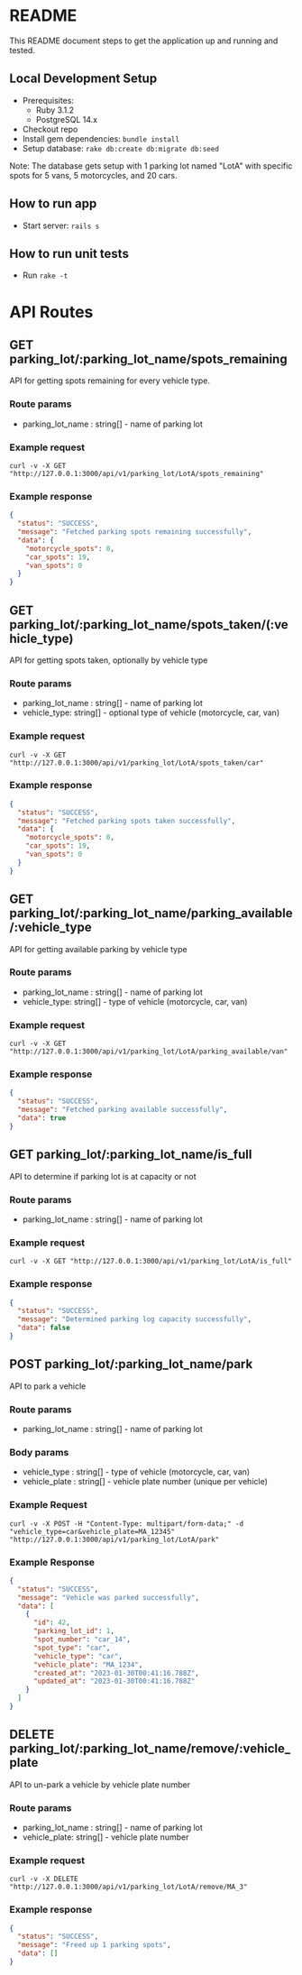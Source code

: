 # README

This README document steps to get the application up and running and tested.

## Local Development Setup

* Prerequisites:
    * Ruby 3.1.2
    * PostgreSQL 14.x
* Checkout repo
* Install gem dependencies: `bundle install`
* Setup database: `rake db:create db:migrate db:seed`

Note: The database gets setup with 1 parking lot named "LotA" with specific spots for 5 vans, 5 motorcycles, and 20 cars.

## How to run app

* Start server: `rails s`

## How to run unit tests

* Run `rake -t`

# API Routes

## GET parking_lot/:parking_lot_name/spots_remaining

API for getting spots remaining for every vehicle type.

### Route params

- parking_lot_name : string[] - name of parking lot

### Example request

`
curl -v -X GET "http://127.0.0.1:3000/api/v1/parking_lot/LotA/spots_remaining"
`

### Example response

```json
{
  "status": "SUCCESS",
  "message": "Fetched parking spots remaining successfully",
  "data": {
    "motorcycle_spots": 0,
    "car_spots": 19,
    "van_spots": 0
  }
}
```

## GET parking_lot/:parking_lot_name/spots_taken/(:vehicle_type)

API for getting spots taken, optionally by vehicle type

### Route params

- parking_lot_name : string[] - name of parking lot
- vehicle_type: string[] - optional type of vehicle (motorcycle, car, van)

### Example request

`
curl -v -X GET "http://127.0.0.1:3000/api/v1/parking_lot/LotA/spots_taken/car"
`

### Example response

```json
{
  "status": "SUCCESS",
  "message": "Fetched parking spots taken successfully",
  "data": {
    "motorcycle_spots": 0,
    "car_spots": 19,
    "van_spots": 0
  }
}
```

## GET parking_lot/:parking_lot_name/parking_available/:vehicle_type

API for getting available parking by vehicle type

### Route params

- parking_lot_name : string[] - name of parking lot
- vehicle_type: string[] - type of vehicle (motorcycle, car, van)

### Example request

`
curl -v -X GET "http://127.0.0.1:3000/api/v1/parking_lot/LotA/parking_available/van"
`

### Example response

```json
{
  "status": "SUCCESS",
  "message": "Fetched parking available successfully",
  "data": true
}
```

## GET parking_lot/:parking_lot_name/is_full

API to determine if parking lot is at capacity or not

### Route params

- parking_lot_name : string[] - name of parking lot

### Example request

`
curl -v -X GET "http://127.0.0.1:3000/api/v1/parking_lot/LotA/is_full"
`

### Example response

```json
{
  "status": "SUCCESS",
  "message": "Determined parking log capacity successfully",
  "data": false
}
```

## POST parking_lot/:parking_lot_name/park

API to park a vehicle

### Route params

- parking_lot_name : string[] - name of parking lot

### Body params

- vehicle_type : string[] - type of vehicle (motorcycle, car, van)
- vehicle_plate : string[] - vehicle plate number (unique per vehicle)

### Example Request

`
curl -v -X POST -H "Content-Type: multipart/form-data;" -d "vehicle_type=car&vehicle_plate=MA_12345" "http://127.0.0.1:3000/api/v1/parking_lot/LotA/park"
`

### Example Response

```json
{
  "status": "SUCCESS",
  "message": "Vehicle was parked successfully",
  "data": [
    {
      "id": 42,
      "parking_lot_id": 1,
      "spot_number": "car_14",
      "spot_type": "car",
      "vehicle_type": "car",
      "vehicle_plate": "MA_1234",
      "created_at": "2023-01-30T00:41:16.788Z",
      "updated_at": "2023-01-30T00:41:16.788Z"
    }
  ]
}

```

## DELETE parking_lot/:parking_lot_name/remove/:vehicle_plate

API to un-park a vehicle by vehicle plate number

### Route params

- parking_lot_name : string[] - name of parking lot
- vehicle_plate: string[] - vehicle plate number

### Example request

`
curl -v -X DELETE "http://127.0.0.1:3000/api/v1/parking_lot/LotA/remove/MA_3"
`

### Example response

```json
{
  "status": "SUCCESS",
  "message": "Freed up 1 parking spots",
  "data": []
}
```
